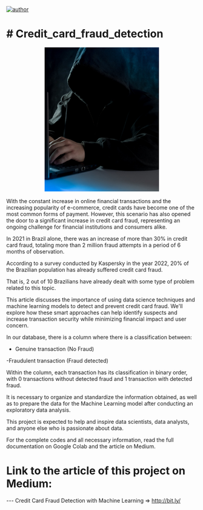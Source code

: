 

[![author](https://img.shields.io/badge/author-gabrielduarte-red.svg)](https://www.linkedin.com/in/gabriel-duarte-671074146/)
# # Credit_card_fraud_detection
<p align="center">
  <img src="bermix-studio-bCrM2e1M0a4-unsplash.jpg" width=60% >
</p>

With the constant increase in online financial transactions and the increasing popularity of e-commerce, credit cards have become one of the most common forms of payment. However, this scenario has also opened the door to a significant increase in credit card fraud, representing an ongoing challenge for financial institutions and consumers alike.

In 2021 in Brazil alone, there was an increase of more than 30% in credit card fraud, totaling more than 2 million fraud attempts in a period of 6 months of observation.

According to a survey conducted by Kaspersky in the year 2022, 20% of the Brazilian population has already suffered credit card fraud.

That is, 2 out of 10 Brazilians have already dealt with some type of problem related to this topic.

This article discusses the importance of using data science techniques and machine learning models to detect and prevent credit card fraud. We'll explore how these smart approaches can help identify suspects and increase transaction security while minimizing financial impact and user concern.

In our database, there is a column where there is a classification between:

- Genuine transaction (No Fraud)

-Fraudulent transaction (Fraud detected)

Within the column, each transaction has its classification in binary order, with 0 transactions without detected fraud and 1 transaction with detected fraud.

It is necessary to organize and standardize the information obtained, as well as to prepare the data for the Machine Learning model after conducting an exploratory data analysis.

This project is expected to help and inspire data scientists, data analysts, and anyone else who is passionate about data.

For the complete codes and all necessary information, read the full documentation on Google Colab and the article on Medium.

# Link to the article of this project on Medium:
--- Credit Card Fraud Detection with Machine Learning => http://bit.ly/
   
